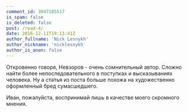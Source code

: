 ```yaml
---
comment_id: 3047185517
is_spam: false
is_deleted: false
post: /read-4/
date: 2016-12-11T19:13:41Z
author_fullname: 'Nick Lesnykh'
author_nickname: 'nicklesnykh'
author_is_anon: false
---
```


<p>Откровенно говоря, Невзоров - очень сомнительный автор. Сложно найти более непоследовательного в поступках и высказываниях человека. Ну а статья из поста больше похожа на художественно оформленный бред сумасшедшего.</p><p>Иван, пожалуйста, воспринимай лишь в качестве моего скромного мнения.</p>
